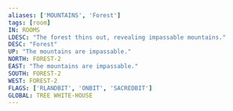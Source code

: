 ```yaml
---
aliases: ['MOUNTAINS', 'Forest']
tags: [room]
IN: ROOMS
LDESC: "The forest thins out, revealing impassable mountains."
DESC: "Forest"
UP: "The mountains are impassable."
NORTH: FOREST-2
EAST: "The mountains are impassable."
SOUTH: FOREST-2
WEST: FOREST-2
FLAGS: ['RLANDBIT', 'ONBIT', 'SACREDBIT']
GLOBAL: TREE WHITE-HOUSE
---
```

